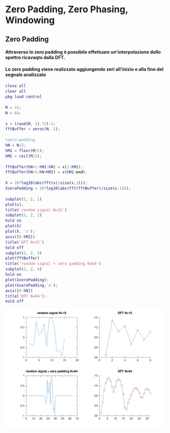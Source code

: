 # Zero Padding, Zero Phasing, Windowing

## Zero Padding 
#### Attraverso lo **zero padding** è possibile effettuare un'interpolazione dello spettro ricavaqto dalla **DFT**.
#### Lo **zero padding** viene realizzato aggiungendo zeri all'inizio e alla fine del segnale analizzato

```matlab
close all
clear all
pkg load control

M = 15;
N = 64;

x = (rand(M, 1).*2)-1;
fftBuffer = zeros(N, 1);

%zero-padding
hN = N/2;
hM1 = floor(M/2);
hM2 = ceil(M/2);

fftBuffer(hN+1-hM1:hN) = x(1:hM1);
fftBuffer(hN+1:hN+hM2) = x(hM2:end);

X = 20*log10(abs(fft(x)/size(x,1)));
XzeroPadding = 20*log10(abs(fft(fftBuffer)/size(x,1)));

subplot(2, 2, 1)
plot(x);
title('random signal N=15')
subplot(2, 2, 2)
hold on
plot(X)
plot(X, 'o');
axis([0 hM2])
title('DFT N=15')
hold off
subplot(2, 2, 3)
plot(fftBuffer)
title('random signal + zero padding N=64')
subplot(2, 2, 4)
hold on
plot(XzeroPadding);
plot(XzeroPadding,'o');
axis([0 hN])
title('DFT N=64');
hold off
```
<p align="center">
  <img src="img/zeroPadding.png">
</p>
